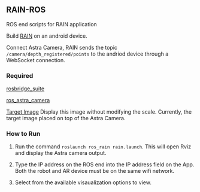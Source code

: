 ## RAIN-ROS
ROS end scripts for RAIN application

Build [RAIN](https://github.com/DreVinciBot/RAIN-AR_vision_calibration) on an android device.

Connect Astra Camera, RAIN sends the topic `/camera/depth_registered/points` to the andriod device through a WebSocket connection.

### Required
[rosbridge_suite](https://github.com/RobotWebTools/rosbridge_suite)

[ros_astra_camera](https://github.com/orbbec/ros_astra_camera)

[Target Image](https://github.com/DreVinciBot/RAIN-AR_vision_calibration/blob/master/RAIN/Assets/Editor/Vuforia/ImageTargetTextures/RAIN/RainTargetImage_scaled.jpg)
Display this image without modifying the scale. Currently, the target image placed on top of the Astra Camera.

### How to Run
1. Run the command `roslaunch ros_rain rain.launch`. This will open Rviz and display the Astra camera output.

2. Type the IP address on the ROS end into the IP address field on the App. Both the robot and AR device must be on the same wifi network.

3. Select from the available visaualization options to view. 









